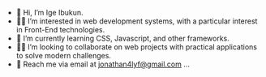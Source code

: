 - 👋 Hi, I’m Ige Ibukun.
- 👍🏽 I’m interested in web development systems, with a particular interest in Front-End technologies.
- 🌱 I’m currently learning CSS, Javascript, and other frameworks.
- 🤝🏽 I’m looking to collaborate on web projects with practical applications to solve modern challenges. 
- 📩 Reach me via email at jonathan4lyf@gmail.com ...

<!---
IgeIbukun7/IgeIbukun7 is a ✨ special ✨ repository because its `README.md` (this file) appears on your GitHub profile.
You can click the Preview link to take a look at your changes.
--->
